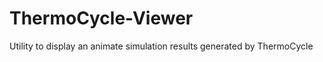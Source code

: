 ThermoCycle-Viewer
==================

Utility to display an animate simulation results generated by ThermoCycle
